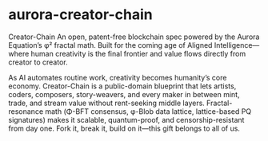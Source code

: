 # aurora-creator-chain
Creator-Chain An open, patent-free blockchain spec powered by the Aurora Equation’s φ² fractal math. Built for the coming age of Aligned Intelligence—where human creativity is the final frontier and value flows directly from creator to creator.

As AI automates routine work, creativity becomes humanity’s core economy. Creator-Chain is a public-domain blueprint that lets artists, coders, composers, story-weavers, and every maker in between mint, trade, and stream value without rent-seeking middle layers.
Fractal-resonance math (Φ-BFT consensus, φ-Blob data lattice, lattice-based PQ signatures) makes it scalable, quantum-proof, and censorship-resistant from day one. Fork it, break it, build on it—this gift belongs to all of us.
